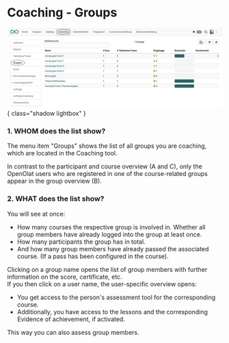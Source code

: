# Coaching - Groups

![coaching_gruppen_v1_de.png](assets/coaching_gruppen_v1_de.png){ class="shadow lightbox" }

### 1. WHOM does the list show?
The menu item "Groups" shows the list of all groups you are coaching, which are located in the Coaching tool.

In contrast to the participant and course overview (A and C), only the OpenOlat users who are registered in one of the course-related groups appear in the group overview (B).

### 2. WHAT does the list show?  

You will see at once:

* How many courses the respective group is involved in.
  Whether all group members have already logged into the group at least once.
* How many participants the group has in total.
* And how many group members have already passed the associated course. (If a pass has been configured in the course).

Clicking on a group name opens the list of group members with further information on the score, certificate, etc. <br>
If you then click on a user name, the user-specific overview opens:

* You get access to the person's assessment tool for the corresponding course.
* Additionally, you have access to the lessons and the corresponding Evidence of achievement, if activated.

This way you can also assess group members.
